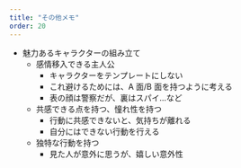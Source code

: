 ```yaml
---
title: "その他メモ"
order: 20
---
```


- 魅力あるキャラクターの組み立て
  - 感情移入できる主人公
    - キャラクターをテンプレートにしない
    - これ避けるためには、A 面/B 面を持つように考える
    - 表の顔は警察だが、裏はスパイ…など
  - 共感できる点を持つ、憧れ性を持つ
    - 行動に共感できないと、気持ちが離れる
    - 自分にはできない行動を行える
  - 独特な行動を持つ
    - 見た人が意外に思うが、嬉しい意外性

